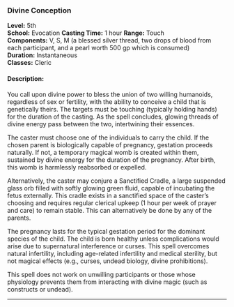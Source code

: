 ### Divine Conception
**Level:** 5th  
**School:** Evocation
**Casting Time:** 1 hour
**Range:** Touch  
**Components:** V, S, M (a blessed silver thread, two drops of blood from each participant, and a pearl worth 500 gp which is consumed)  
**Duration:** Instantaneous  
**Classes:** Cleric
#### **Description:**

You call upon divine power to bless the union of two willing humanoids, regardless of sex or fertility, with the ability to conceive a child that is genetically theirs. The targets must be touching (typically holding hands) for the duration of the casting. As the spell concludes, glowing threads of divine energy pass between the two, intertwining their essences.

The caster must choose one of the individuals to carry the child. If the chosen parent is biologically capable of pregnancy, gestation proceeds naturally. If not, a temporary magical womb is created within them, sustained by divine energy for the duration of the pregnancy. After birth, this womb is harmlessly reabsorbed or expelled.

Alternatively, the caster may conjure a Sanctified Cradle, a large suspended glass orb filled with softly glowing green fluid, capable of incubating the fetus externally. This cradle exists in a sanctified space of the caster’s choosing and requires regular clerical upkeep (1 hour per week of prayer and care) to remain stable. This can alternatively be done by any of the parents.

The pregnancy lasts for the typical gestation period for the dominant species of the child. The child is born healthy unless complications would arise due to supernatural interference or curses. This spell overcomes natural infertility, including age-related infertility and medical sterility, but not magical effects (e.g., curses, undead biology, divine prohibitions).

This spell does not work on unwilling participants or those whose physiology prevents them from interacting with divine magic (such as constructs or undead).

---